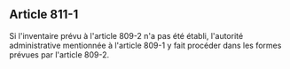 Article 811-1
----
Si l'inventaire prévu à l'article 809-2 n'a pas été établi, l'autorité
administrative mentionnée à l'article 809-1 y fait procéder dans les formes
prévues par l'article 809-2.
